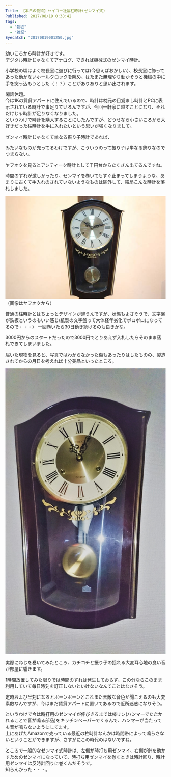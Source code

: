 ```yaml
---
Title: 【本日の物欲】セイコー社製柱時計(ゼンマイ式)
Published: 2017/08/19 0:38:42
Tags:
  - "物欲"
  - "雑記"
Eyecatch: "20170819001250.jpg"
---
```

幼いころから時計が好きです。  
デジタル時計じゃなくてアナログ、できれば機械式のゼンマイ時計。  

小学校の頃はよく校長室に遊びに行っては(今思えばおかしい）、校長室に飾ってあった動かないホールクロックを眺め、はたまた無理やり動かそうと機械の中に手を突っ込もうとした（！？）ことがありありと思い出されます。  


閑話休題。  
今は1Kの賃貸アパートに住んでいるので、時計は枕元の目覚まし時計とPCに表示されている時計で事足りているんですが、今回一軒家に越すことになり、それだけじゃ時計が足りなくなりました。  
というわけで時計を購入することにしたんですが、どうせなら小さいころから大好きだった柱時計を手に入れたいという思いが強くなりまして。  

ゼンマイ時計じゃなくて単なる振り子時計であれば、  

<?# AmazonAffiliate B0011Y0VE4 /?>

<?# AmazonAffiliate B001P9HNOQ /?>

みたいなものが売ってるわけですが、こういうのって振り子は単なる飾りなのでつまらない。  

ヤフオクを見るとアンティーク時計として千円台からたくさん出てるんですね。  

<?# EmbedLink "https://auctions.yahoo.co.jp/search/search?auccat=&alocale=0jp&acc=jp&x=0&y=0&fixed=0&p=%C3%EC%BB%FE%B7%D7+%A5%BC%A5%F3%A5%DE%A5%A4" /?>

時間のずれが激しかったり、ゼンマイを巻いてもすぐ止まってしまうような、あまりに古くて手入れのされていないようなものは除外して、結局こんな時計を落札しました。  

![](20170819001250.jpg) 
（画像はヤフオクから）  

普通の柱時計とはちょっとデザインが違うんですが、状態もよさそうで、文字盤が鉄板というのもいい感じ(紙製の文字盤って大体経年劣化でボロボロになってるので・・・）
一回巻いたら30日動き続けるのも良きかな。    

3000円からのスタートだったので3000円でとりあえず入札したらそのまま落札できてしまいました。  

届いた現物を見ると、写真ではわからなかった傷もあったりはしたものの、製造されてからの月日を考えれば十分美品といったところ。  

![](20170818230419.jpg) 


実際にねじを巻いてみたところ、カチコチと振り子の揺れる大変耳心地の良い音が部屋に響きます。  

1時間放置してみた限りでは時間のずれは発生しておらず、この分ならこのまま利用していて毎日時刻を訂正しないといけないなんてことはなさそう。  

定時および半刻になるとボーンボーンとこれまた素敵な音色が聞こえるのも大変素敵なんですが、今はまだ賃貸アパートに置いてあるので近所迷惑になりそう。  

というわけで今は時打用のゼンマイが伸びきるまでは棒リン(ハンマーでたたかれることで音が鳴る部品)をキッチンペーパーでくるんで、ハンマーが当たっても音が鳴らないようにしてます。  
上にあげたAmazonで売っている最近の柱時計なんかは時間帯によって鳴らさないということができますが、さすがにこの時代のはないですね。  

ところで一般的なゼンマイ式時計は、左側が時打ち用ゼンマイ、右側が針を動かすためのゼンマイになっていて、時打ち用ゼンマイを巻くときは時計回り、時計用ゼンマイは反時計回りに巻くんだそうで。  
知らんかった・・・。  

<?# EmbedLink "http://furudokei.exblog.jp/11616768/" /?>

